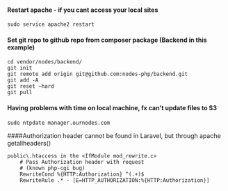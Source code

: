 #### Restart apache - if you cant access your local sites
```
sudo service apache2 restart
```

#### Set git repo to github repo from composer package (Backend in this example)
```
cd vendor/nodes/backend/
git init
git remote add origin git@github.com:nodes-php/backend.git
git add -A
git reset —hard
git pull
```
#### Having problems with time on local machine, fx can't update files to S3
```
sudo ntpdate manager.ournodes.com
```

####Authorization header cannot be found in Laravel, but through apache getallheaders()
```
public\.htaccess in the <IfModule mod_rewrite.c>
    # Pass Authorization header with request
    # (known php-cgi bug)
    RewriteCond %{HTTP:Authorization} ^(.+)$
    RewriteRule .* - [E=HTTP_AUTHORIZATION:%{HTTP:Authorization}]
```
